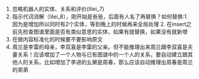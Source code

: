 1. 忽略机器人的实体、关系和评价(lilei_7)
2. 指示代词消解（lilei_8），刚开始是爸爸，后面有人名了再替换？如何替换:1. 因为是增加所以同时有2个实体，等到晚上的时候再来全局处理 2. 在insert之前先检查图谱里面是否有类似意思的实体，如果有就替换，如果没有就新增
3. 在做内容标准化的时候要不要影响原文
4. 周兰是李雷的母亲，李双喜是李雷的父亲。但不能推理出来周兰跟李双喜是夫妻关系！应该增加了一个人物与已有图谱中的一个人的关系，要自动建立跟其他人的关系。比如增加了李进的幺舅是周春，那么应该自动推理出周春是周兰的弟弟
